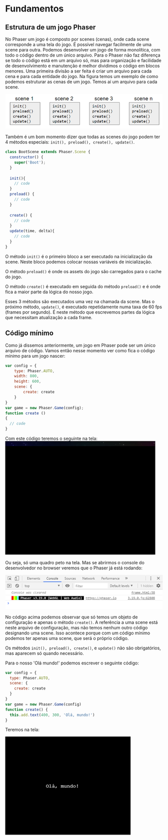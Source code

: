 # Fundamentos

## Estrutura de um jogo Phaser
No Phaser um jogo é composto por scenes (cenas), onde cada scene corresponde a uma tela do jogo. É possível navegar facilmente de uma scene para outra. Podemos desenvolver um jogo de forma monolítica, com todo o código dentro de um único arquivo. Para o Phaser não faz diferença se todo o código está em um arquivo só, mas para organização e facilidade de desenvolvimento e manutenção é melhor dividimos o código em blocos menores. Uma primeira divisão a ser feita é criar um arquivo para cada cena e para cada entidade do jogo.
Na figura temos um exemplo de como podemos estruturar as cenas de um jogo. Temos aí um arquivo para cada scene.

![fig 1](resources/img/fig001.png)

Também é um bom momento dizer que todas as scenes do jogo podem ter 4 métodos especiais: ``init(), preload(), create(), update()``.

````javascript
class BootScene extends Phaser.Scene {
  constructor() {
    super('Boot');
  }

  init(){
    // code
  }
  preload() {
    // code
  }

  create() {
    // code
  }
  update(time, delta){
    // code
  }
}
````


O método ``init()`` é o primeiro bloco a ser executado na inicialização da scene. Neste bloco podemos colocar nossas variáveis de inicialização.

O método ``preload()`` é onde os assets do jogo são carregados para o cache do jogo.

O método ``create()`` é executado em seguida do método ``preload()`` e é onde fica a maior parte da lógica do nosso jogo.

Esses 3 métodos são executados uma vez na chamada da scene. Mas o próximo método, ``update()``, é executado repetidamente numa taxa de 60 fps (frames por segundo). É neste método que escrevemos partes da lógica que necessitam atualização a cada frame.

## Código mínimo
Como já dissemos anteriormente, um jogo em Phaser pode ser um único arquivo de código. Vamos então nesse momento ver como fica o código mínimo para um jogo nascer:

````javascript
var config = {
    type: Phaser.AUTO,
    width: 800,
    height: 600,
    scene: {
        create: create
    }
}
var game = new Phaser.Game(config);
function create ()
{
  // code
}
````

Com este código teremos o seguinte na tela:
![fig 2](resources/img/fig002.png)

Ou seja, só uma quadro peto na tela. Mas se abrirmos o console do desenvolvedor no browser veremos que o Phaser já está rodando:

![fig 3](resources/img/fig003.png)

No código acima podemos observar que só temos um objeto de configuração e apenas o método ``create()``. A referência a uma scene está neste arquivo de configuração, mas não temos nenhum outro código designando uma scene. Isso acontece porque com um código mínimo podemos ter apenas uma scene, que será o próprio código.

Os métodos ``init(), preload(), create()``, e ``update()`` não são obrigatórios, mas aparecem só quando necessário.

Para o nosso 'Olá mundo!' podemos escrever o seguinte código:

````javascript
var config = {
  type: Phaser.AUTO,
  scene: {
    create: create
  }
}
var game = new Phaser.Game(config)
function create() {
  this.add.text(400, 300, 'Olá, mundo!')
}
````
Teremos na tela:

![fig 4](resources/img/fig004.png)
